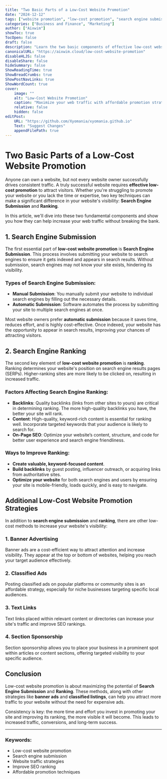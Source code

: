 ```yaml
---
title: "Two Basic Parts of a Low-Cost Website Promotion"
date: "2024-12-12"
tags: ["website promotion", "low-cost promotion", "search engine submission", "web traffic", "SEO ranking"]
categories: ["Business and Finance", "Marketing"]
author: ["Aixwim"]
showToc: true
TocOpen: false
draft: false
description: "Learn the two basic components of effective low-cost website promotion: search engine submission and ranking, and how they can drive traffic to your website."
canonicalURL: "https://aixwim.cloud/low-cost-website-promotion"
disableHLJS: false
disableShare: false
hideSummary: false
ShowReadingTime: true
ShowBreadCrumbs: true
ShowPostNavLinks: true
ShowWordCount: true
cover:
    image: ""
    alt: "Low-Cost Website Promotion"
    caption: "Maximize your web traffic with affordable promotion strategies."
    relative: false
    hidden: false
editPost:
    URL: "https://github.com/Xyomania/xyomania.github.io"
    Text: "Suggest Changes"
    appendFilePath: true
---
```


# Two Basic Parts of a Low-Cost Website Promotion

Anyone can own a website, but not every website owner successfully drives consistent traffic. A truly successful website requires **effective low-cost promotion** to attract visitors. Whether you're struggling to promote your website or you lack the time or expertise, two key techniques can make a significant difference in your website's visibility: **Search Engine Submission** and **Ranking**.

In this article, we'll dive into these two fundamental components and show you how they can help increase your web traffic without breaking the bank.

## 1. **Search Engine Submission**

The first essential part of **low-cost website promotion** is **Search Engine Submission**. This process involves submitting your website to search engines to ensure it gets indexed and appears in search results. Without submission, search engines may not know your site exists, hindering its visibility.

### Types of Search Engine Submission:
- **Manual Submission**: You manually submit your website to individual search engines by filling out the necessary details.
- **Automatic Submission**: Software automates the process by submitting your site to multiple search engines at once.

Most website owners prefer **automatic submission** because it saves time, reduces effort, and is highly cost-effective. Once indexed, your website has the opportunity to appear in search results, improving your chances of attracting visitors.

## 2. **Search Engine Ranking**

The second key element of **low-cost website promotion** is **ranking**. Ranking determines your website's position on search engine results pages (SERPs). Higher-ranking sites are more likely to be clicked on, resulting in increased traffic.

### Factors Affecting Search Engine Ranking:
- **Backlinks**: Quality backlinks (links from other sites to yours) are critical in determining ranking. The more high-quality backlinks you have, the better your site will rank.
- **Content**: High-quality, keyword-rich content is essential for ranking well. Incorporate targeted keywords that your audience is likely to search for.
- **On-Page SEO**: Optimize your website’s content, structure, and code for better user experience and search engine friendliness.

### Ways to Improve Ranking:
- **Create valuable, keyword-focused content**.
- **Build backlinks** by guest posting, influencer outreach, or acquiring links from authoritative sites.
- **Optimize your website** for both search engines and users by ensuring your site is mobile-friendly, loads quickly, and is easy to navigate.

## Additional Low-Cost Website Promotion Strategies

In addition to **search engine submission** and **ranking**, there are other low-cost methods to increase your website's visibility:

### 1. **Banner Advertising**
Banner ads are a cost-efficient way to attract attention and increase visibility. They appear at the top or bottom of websites, helping you reach your target audience effectively.

### 2. **Classified Ads**
Posting classified ads on popular platforms or community sites is an affordable strategy, especially for niche businesses targeting specific local audiences.

### 3. **Text Links**
Text links placed within relevant content or directories can increase your site's traffic and improve SEO rankings.

### 4. **Section Sponsorship**
Section sponsorship allows you to place your business in a prominent spot within articles or content sections, offering targeted visibility to your specific audience.

## Conclusion

Low-cost website promotion is about maximizing the potential of **Search Engine Submission** and **Ranking**. These methods, along with other strategies like **banner ads** and **classified listings**, can help you attract more traffic to your website without the need for expensive ads.

Consistency is key: the more time and effort you invest in promoting your site and improving its ranking, the more visible it will become. This leads to increased traffic, conversions, and long-term success.

---

### Keywords:
- Low-cost website promotion
- Search engine submission
- Website traffic strategies
- Improve SEO ranking
- Affordable promotion techniques
